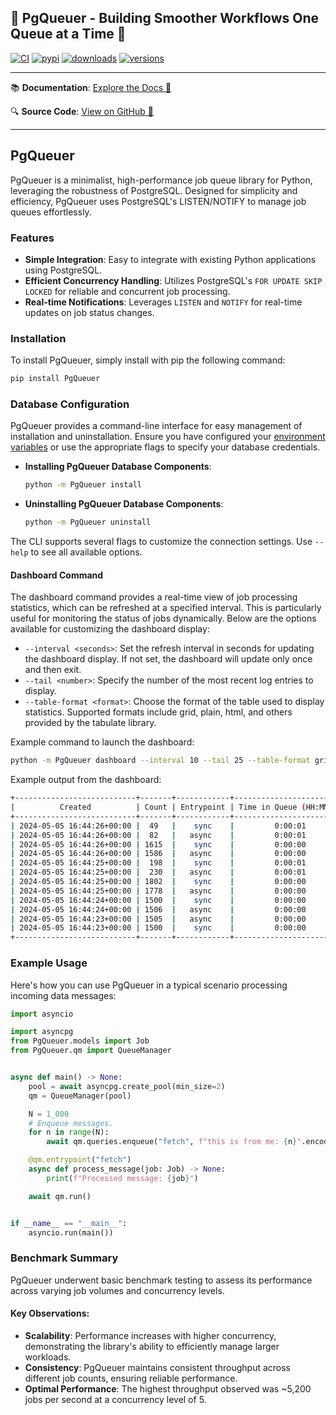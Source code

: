 ## 🚀 PgQueuer - Building Smoother Workflows One Queue at a Time 🚀
[![CI](https://github.com/janbjorge/PgQueuer/actions/workflows/ci.yml/badge.svg)](https://github.com/janbjorge/PgQueuer/actions/workflows/ci.yml?query=branch%3Amain)
[![pypi](https://img.shields.io/pypi/v/PgQueuer.svg)](https://pypi.python.org/pypi/PgQueuer)
[![downloads](https://static.pepy.tech/badge/PgQueuer/month)](https://pepy.tech/project/PgQueuer)
[![versions](https://img.shields.io/pypi/pyversions/PgQueuer.svg)](https://github.com/janbjorge/PgQueuer)

---

📚 **Documentation**: [Explore the Docs 📖](https://github.com/janbjorge/PgQueuer/wiki/)

🔍 **Source Code**: [View on GitHub 💾](https://github.com/janbjorge/PgQueuer/)

---

## PgQueuer

PgQueuer is a minimalist, high-performance job queue library for Python, leveraging the robustness of PostgreSQL. Designed for simplicity and efficiency, PgQueuer uses PostgreSQL's LISTEN/NOTIFY to manage job queues effortlessly.

### Features

- **Simple Integration**: Easy to integrate with existing Python applications using PostgreSQL.
- **Efficient Concurrency Handling**: Utilizes PostgreSQL's `FOR UPDATE SKIP LOCKED` for reliable and concurrent job processing.
- **Real-time Notifications**: Leverages `LISTEN` and `NOTIFY` for real-time updates on job status changes.

### Installation

To install PgQueuer, simply install with pip the following command:

```bash
pip install PgQueuer
```

### Database Configuration

PgQueuer provides a command-line interface for easy management of installation and uninstallation. Ensure you have configured your [environment variables](https://magicstack.github.io/asyncpg/current/api/index.html#connection) or use the appropriate flags to specify your database credentials.

- **Installing PgQueuer Database Components**:
  ```bash
  python -m PgQueuer install 
  ```

- **Uninstalling PgQueuer Database Components**:
  ```bash
  python -m PgQueuer uninstall 
  ```

The CLI supports several flags to customize the connection settings. Use `--help` to see all available options.

#### Dashboard Command

The dashboard command provides a real-time view of job processing statistics, which can be refreshed at a specified interval. This is particularly useful for monitoring the status of jobs dynamically. Below are the options available for customizing the dashboard display:

  - `--interval <seconds>`: Set the refresh interval in seconds for updating the dashboard display. If not set, the dashboard will update only once and then exit.
  - `--tail <number>`: Specify the number of the most recent log entries to display.
  - `--table-format <format>`: Choose the format of the table used to display statistics. Supported formats include grid, plain, html, and others provided by the tabulate library.

Example command to launch the dashboard:
```bash
python -m PgQueuer dashboard --interval 10 --tail 25 --table-format grid
```

Example output from the dashboard:
```bash
+---------------------------+-------+------------+--------------------------+------------+----------+
|          Created          | Count | Entrypoint | Time in Queue (HH:MM:SS) |   Status   | Priority |
+---------------------------+-------+------------+--------------------------+------------+----------+
| 2024-05-05 16:44:26+00:00 |  49   |    sync    |         0:00:01          | successful |    0     |
| 2024-05-05 16:44:26+00:00 |  82   |   async    |         0:00:01          | successful |    0     |
| 2024-05-05 16:44:26+00:00 | 1615  |    sync    |         0:00:00          | successful |    0     |
| 2024-05-05 16:44:26+00:00 | 1586  |   async    |         0:00:00          | successful |    0     |
| 2024-05-05 16:44:25+00:00 |  198  |    sync    |         0:00:01          | successful |    0     |
| 2024-05-05 16:44:25+00:00 |  230  |   async    |         0:00:01          | successful |    0     |
| 2024-05-05 16:44:25+00:00 | 1802  |    sync    |         0:00:00          | successful |    0     |
| 2024-05-05 16:44:25+00:00 | 1778  |   async    |         0:00:00          | successful |    0     |
| 2024-05-05 16:44:24+00:00 | 1500  |    sync    |         0:00:00          | successful |    0     |
| 2024-05-05 16:44:24+00:00 | 1506  |   async    |         0:00:00          | successful |    0     |
| 2024-05-05 16:44:23+00:00 | 1505  |   async    |         0:00:00          | successful |    0     |
| 2024-05-05 16:44:23+00:00 | 1500  |    sync    |         0:00:00          | successful |    0     |
+---------------------------+-------+------------+--------------------------+------------+----------+
```

### Example Usage

Here's how you can use PgQueuer in a typical scenario processing incoming data messages:

```python
import asyncio

import asyncpg
from PgQueuer.models import Job
from PgQueuer.qm import QueueManager


async def main() -> None:
    pool = await asyncpg.create_pool(min_size=2)
    qm = QueueManager(pool)

    N = 1_000
    # Enqueue messages.
    for n in range(N):
        await qm.queries.enqueue("fetch", f"this is from me: {n}".encode())

    @qm.entrypoint("fetch")
    async def process_message(job: Job) -> None:
        print(f"Processed message: {job}")

    await qm.run()


if __name__ == "__main__":
    asyncio.run(main())
```

### Benchmark Summary

PgQueuer underwent basic benchmark testing to assess its performance across varying job volumes and concurrency levels.

#### Key Observations:
- **Scalability**: Performance increases with higher concurrency, demonstrating the library's ability to efficiently manage larger workloads.
- **Consistency**: PgQueuer maintains consistent throughput across different job counts, ensuring reliable performance.
- **Optimal Performance**: The highest throughput observed was ~5,200 jobs per second at a concurrency level of 5.
